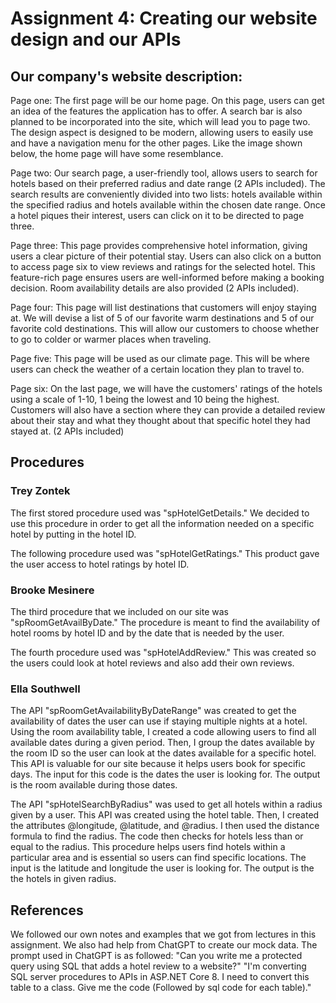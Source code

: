# Assignment 4: Creating our website design and our APIs 
## Our company's website description:
Page one: The first page will be our home page. On this page, users can get an idea of the features the application has to offer. A search bar is also planned to be incorporated into the site, which will lead you to page two. The design aspect is designed to be modern, allowing users to easily use and have a navigation menu for the other pages. Like the image shown below, the home page will have some resemblance. 

Page two: Our search page, a user-friendly tool, allows users to search for hotels based on their preferred radius and date range (2 APIs included). The search results are conveniently divided into two lists: hotels available within the specified radius and hotels available within the chosen date range. Once a hotel piques their interest, users can click on it to be directed to page three.

Page three: This page provides comprehensive hotel information, giving users a clear picture of their potential stay. Users can also click on a button to access page six to view reviews and ratings for the selected hotel. This feature-rich page ensures users are well-informed before making a booking decision. Room availability details are also provided (2 APIs included).

Page four: This page will list destinations that customers will enjoy staying at. We will devise a list of 5 of our favorite warm destinations and 5 of our favorite cold destinations. This will allow our customers to choose whether to go to colder or warmer places when traveling. 


Page five: This page will be used as our climate page. This will be where users can check the weather of a certain location they plan to travel to.

Page six: On the last page, we will have the customers' ratings of the hotels using a scale of 1-10, 1 being the lowest and 10 being the highest. Customers will also have a section where they can provide a detailed review about their stay and what they thought about that specific hotel they had stayed at. (2 APIs included)

## Procedures
### Trey Zontek
The first stored procedure used was "spHotelGetDetails." We decided to use this procedure in order to get all the information needed on a specific hotel by putting in the hotel ID.

The following procedure used was "spHotelGetRatings." This product gave the user access to hotel ratings by hotel ID.

### Brooke Mesinere
The third procedure that we included on our site was "spRoomGetAvailByDate." The procedure is meant to find the availability of hotel rooms by hotel ID and by the date that is needed by the user.

The fourth procedure used was "spHotelAddReview." This was created so the users could look at hotel reviews and also add their own reviews.

### Ella Southwell
The API "spRoomGetAvailabilityByDateRange" was created to get the availability of dates the user can use if staying multiple nights at a hotel. Using the room availability table, I created a code allowing users to find all available dates during a given period. Then, I group the dates available by the room ID so the user can look at the dates available for a specific hotel. This API is valuable for our site because it helps users book for specific days. The input for this code is the dates the user is looking for. The output is the room available during those dates.

The API "spHotelSearchByRadius" was used to get all hotels within a radius given by a user. This API was created using the hotel table. Then, I created the attributes @longitude, @latitude, and @radius. I then used the distance formula to find the radius. The code then checks for hotels less than or equal to the radius. This procedure helps users find hotels within a particular area and is essential so users can find specific locations. The input is the latitude and longitude the user is looking for. The output is the the hotels in given radius.

## References
We followed our own notes and examples that we got from lectures in this assignment. We also had help from ChatGPT to create our mock data. The prompt used in ChatGPT is as followed:
"Can you write me a protected query using SQL that adds a hotel review to a website?"
"I'm converting SQL server procedures to APIs in ASP.NET Core 8. I need to convert this table to a class. Give me the code (Followed by sql code for each table)."
